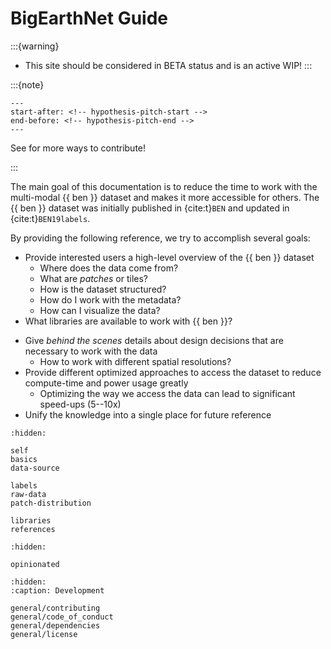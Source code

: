 # BigEarthNet Guide

:::{warning}
- This site should be considered in BETA status and is an active WIP!
:::


:::{note}
<!-- This site is hosted on [GitHub Pages](https://pages.github.com/) and uses [hypothes.is](https://web.hypothes.is/) to enable on-site comments. -->
```{include} ../.github/CONTRIBUTING.md
---
start-after: <!-- hypothesis-pitch-start -->
end-before: <!-- hypothesis-pitch-end -->
---
```

See [](contributing) for more ways to contribute!

:::


The main goal of this documentation is to reduce the time to work with the multi-modal {{ ben }} dataset and makes it more accessible for others.
The {{ ben }} dataset was initially published in {cite:t}`BEN` and
updated in {cite:t}`BEN19labels`.

By providing the following reference, we try to accomplish several goals:

- Provide interested users a high-level overview of the {{ ben }} dataset
  - Where does the data come from?
  - What are _patches_ or tiles?
  - How is the dataset structured?
  - How do I work with the metadata?
  - How can I visualize the data?
- What libraries are available to work with {{ ben }}?
<!-- - Provide pre-calculated files that allow for quick stochastical analysis without requiring any complicated installation or preprocessing steps -->
- Give _behind the scenes_ details about design decisions that are necessary to work with the data
    - How to work with different spatial resolutions?
    <!-- - What interpolation method should be used? -->
- Provide different optimized approaches to access the dataset to reduce compute-time and power usage greatly
    - Optimizing the way we access the data can lead to significant speed-ups (5--10x)
- Unify the knowledge into a single place for future reference

```{toctree}
:hidden:

self
basics
data-source

labels
raw-data
patch-distribution

libraries
references
```

```{toctree}
:hidden:

opinionated
```

```{toctree}
:hidden:
:caption: Development

general/contributing
general/code_of_conduct
general/dependencies
general/license
```
